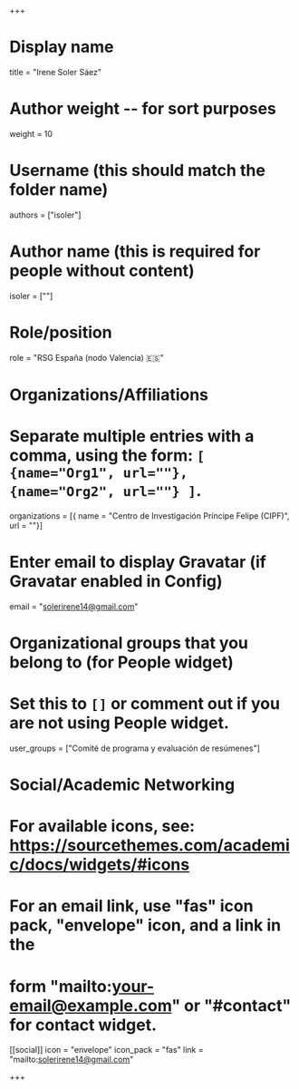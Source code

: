 +++
# Display name
title = "Irene Soler Sáez"

# Author weight -- for sort purposes
weight = 10

# Username (this should match the folder name)
authors = ["isoler"]

# Author name (this is required for people without content)
isoler = [""]

# Role/position
role = "RSG España (nodo Valencia) :es:"

# Organizations/Affiliations
#   Separate multiple entries with a comma, using the form: `[ {name="Org1", url=""}, {name="Org2", url=""} ]`.
organizations = [{ name = "Centro de Investigación Príncipe Felipe (CIPF)", url = ""}]

# Enter email to display Gravatar (if Gravatar enabled in Config)
email = "solerirene14@gmail.com"

# Organizational groups that you belong to (for People widget)
#   Set this to `[]` or comment out if you are not using People widget.
user_groups = ["Comité de programa y evaluación de resúmenes"]

# Social/Academic Networking
# For available icons, see: https://sourcethemes.com/academic/docs/widgets/#icons
#   For an email link, use "fas" icon pack, "envelope" icon, and a link in the
#   form "mailto:your-email@example.com" or "#contact" for contact widget.

[[social]]
  icon = "envelope"
  icon_pack = "fas"
  link = "mailto:solerirene14@gmail.com"


+++